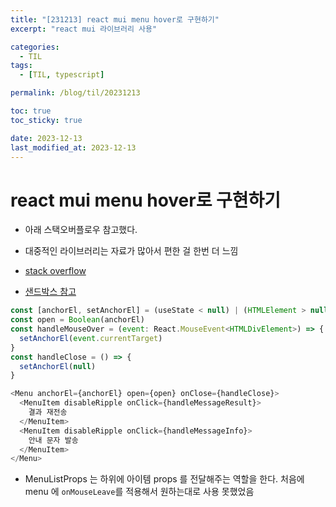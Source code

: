 ```yaml
---
title: "[231213] react mui menu hover로 구현하기"
excerpt: "react mui 라이브러리 사용"

categories:
  - TIL
tags:
  - [TIL, typescript]

permalink: /blog/til/20231213

toc: true
toc_sticky: true

date: 2023-12-13
last_modified_at: 2023-12-13
---
```


# react mui menu hover로 구현하기

- 아래 스택오버플로우 참고했다.
- 대중적인 라이브러리는 자료가 많아서 편한 걸 한번 더 느낌

- [stack overflow](https://stackoverflow.com/questions/55318477/how-to-make-material-ui-menu-based-on-hover-not-click)

- [샌드박스 참고](https://codesandbox.io/p/sandbox/wm2xyy4kk)

```js
const [anchorEl, setAnchorEl] = (useState < null) | (HTMLElement > null)
const open = Boolean(anchorEl)
const handleMouseOver = (event: React.MouseEvent<HTMLDivElement>) => {
  setAnchorEl(event.currentTarget)
}
const handleClose = () => {
  setAnchorEl(null)
}
```

```js
<Menu anchorEl={anchorEl} open={open} onClose={handleClose}>
  <MenuItem disableRipple onClick={handleMessageResult}>
    결과 재전송
  </MenuItem>
  <MenuItem disableRipple onClick={handleMessageInfo}>
    안내 문자 발송
  </MenuItem>
</Menu>
```

- MenuListProps 는 하위에 아이템 props 를 전달해주는 역할을 한다. 처음에 menu 에 `onMouseLeave`를 적용해서 원하는대로 사용 못했었음
